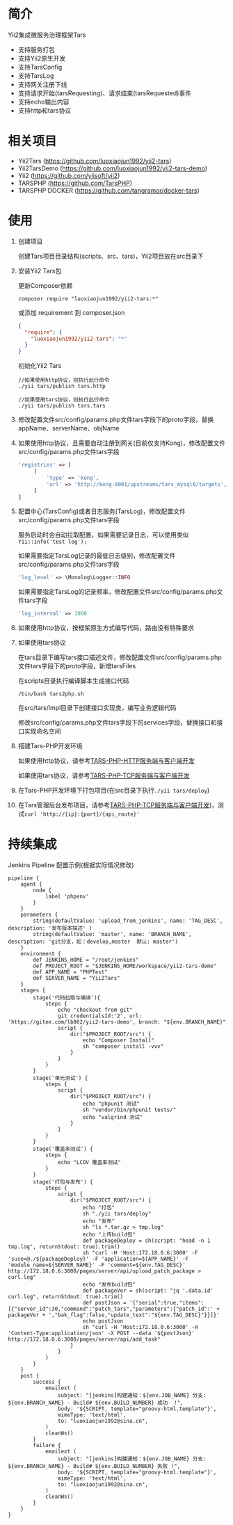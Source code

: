 # 简介
Yii2集成微服务治理框架Tars
* 支持服务打包
* 支持Yii2原生开发
* 支持TarsConfig
* 支持TarsLog
* 支持网关注册下线
* 支持请求开始(tarsRequesting)、请求结束(tarsRequested)事件
* 支持echo输出内容
* 支持http和tars协议

# 相关项目
* Yii2Tars (https://github.com/luoxiaojun1992/yii2-tars)
* Yii2TarsDemo (https://github.com/luoxiaojun1992/yii2-tars-demo)
* Yii2 (https://github.com/yiisoft/yii2)
* TARSPHP (https://github.com/TarsPHP)
* TARSPHP DOCKER (https://github.com/tangramor/docker-tars)

# 使用
1. 创建项目

   创建Tars项目目录结构(scripts、src、tars)，Yii2项目放在src目录下

2. 安装Yii2 Tars包

   更新Composer依赖

   ```shell
   composer require "luoxiaojun1992/yii2-tars:*"
   ```

   或添加 requirement 到 composer.json

   ```json
   {
     "require": {
       "luoxiaojun1992/yii2-tars": "*"
     }
   }
   ```
   
   初始化Yii2 Tars

   ```
   //如果使用http协议，则执行此行命令
   ./yii tars/publish tars.http

   //如果使用tars协议，则执行此行命令
   ./yii tars/publish tars.tars
   ```

3. 修改配置文件src/config/params.php文件tars字段下的proto字段，替换appName、serverName、objName

4. 如果使用http协议，且需要自动注册到网关(目前仅支持Kong)，修改配置文件src/config/params.php文件tars字段

   ```php
   'registries' => [
        [
            'type' => 'kong',
            'url' => 'http://kong:8001/upstreams/tars_mysql8/targets', //根据实际情况填写
        ]
   ]
   ```

5. 配置中心(TarsConfig)或者日志服务(TarsLog)，修改配置文件src/config/params.php文件tars字段

   服务启动时会自动拉取配置，如果需要记录日志，可以使用类似```Yii::info('test log');```
   
   如果需要指定TarsLog记录的最低日志级别，修改配置文件src/config/params.php文件tars字段
   
   ```php
   'log_level' => \Monolog\Logger::INFO
   ```

   如果需要指定TarsLog的记录频率，修改配置文件src/config/params.php文件tars字段

   ```php
   'log_interval' => 1000
   ```

6. 如果使用http协议，按框架原生方式编写代码，路由没有特殊要求

7. 如果使用tars协议

   在tars目录下编写tars接口描述文件，修改配置文件src/config/params.php文件tars字段下的proto字段，新增tarsFiles

   在scripts目录执行编译脚本生成接口代码

   ```shell
   /bin/bash tars2php.sh
   ```

   在src/tars/impl目录下创建接口实现类，编写业务逻辑代码

   修改src/config/params.php文件tars字段下的services字段，替换接口和接口实现命名空间

8. 搭建Tars-PHP开发环境

   如果使用http协议，请参考[TARS-PHP-HTTP服务端与客户端开发](https://tangramor.gitlab.io/tars-docker-guide/3.TARS-PHP-HTTP%E6%9C%8D%E5%8A%A1%E7%AB%AF%E4%B8%8E%E5%AE%A2%E6%88%B7%E7%AB%AF%E5%BC%80%E5%8F%91/)

   如果使用tars协议，请参考[TARS-PHP-TCP服务端与客户端开发](https://tangramor.gitlab.io/tars-docker-guide/2.TARS-PHP-TCP%E6%9C%8D%E5%8A%A1%E7%AB%AF%E4%B8%8E%E5%AE%A2%E6%88%B7%E7%AB%AF%E5%BC%80%E5%8F%91/)

9. 在Tars-PHP开发环境下打包项目(在src目录下执行```./yii tars/deploy```)

10. 在Tars管理后台发布项目，请参考[TARS-PHP-TCP服务端与客户端开发](https://tangramor.gitlab.io/tars-docker-guide/2.TARS-PHP-TCP%E6%9C%8D%E5%8A%A1%E7%AB%AF%E4%B8%8E%E5%AE%A2%E6%88%B7%E7%AB%AF%E5%BC%80%E5%8F%91/))，测试```curl 'http://{ip}:{port}/{api_route}'```

# 持续集成
Jenkins Pipeline 配置示例(根据实际情况修改)
```
pipeline {
    agent {
        node {
            label 'phpenv'
        }
    }
    parameters { 
        string(defaultValue: 'upload_from_jenkins', name: 'TAG_DESC', description: '发布版本描述' )
        string(defaultValue: 'master', name: 'BRANCH_NAME', description: 'git分支，如：develop,master  默认: master')
    }
    environment {
        def JENKINS_HOME = "/root/jenkins"
        def PROJECT_ROOT = "$JENKINS_HOME/workspace/yii2-tars-demo"
        def APP_NAME = "PHPTest"
        def SERVER_NAME = "Yii2Tars"
    }
    stages {
        stage('代码拉取与编译'){
            steps {
                echo "checkout from git"
                git credentialsId:'2', url: 'https://gitee.com/lb002/yii2-tars-demo', branch: "${env.BRANCH_NAME}"
                script {
                    dir("$PROJECT_ROOT/src") {
                        echo "Composer Install"
                        sh "composer install -vvv"
                    }
                }
            }
        }
        stage('单元测试') {
            steps {
                script {
                    dir("$PROJECT_ROOT/src") {
                        echo "phpunit 测试"
                        sh "vendor/bin/phpunit tests/"
                        echo "valgrind 测试"
                    }
                }
            }
        }
        stage('覆盖率测试') {
            steps {
                echo "LCOV 覆盖率测试"
            }
        }
        stage('打包与发布') {
            steps {
                script {
                    dir("$PROJECT_ROOT/src") {
                        echo "打包"
                        sh "./yii tars/deploy"
                        echo "发布"
                        sh "ls *.tar.gz > tmp.log"
                        echo "上传build包"
                        def packageDeploy = sh(script: "head -n 1 tmp.log", returnStdout: true).trim()
                        sh "curl -H 'Host:172.18.0.6:3000' -F 'suse=@./${packageDeploy}' -F 'application=${APP_NAME}' -F 'module_name=${SERVER_NAME}' -F 'comment=${env.TAG_DESC}' http://172.18.0.6:3000/pages/server/api/upload_patch_package > curl.log"
                        echo "发布build包"
                        def packageVer = sh(script: "jq '.data.id' curl.log", returnStdout: true).trim()
                        def postJson = '{"serial":true,"items":[{"server_id":30,"command":"patch_tars","parameters":{"patch_id":' + packageVer + ',"bak_flag":false,"update_text":"${env.TAG_DESC}"}}]}'
                        echo postJson
                        sh "curl -H 'Host:172.18.0.6:3000' -H 'Content-Type:application/json' -X POST --data '${postJson}' http://172.18.0.6:3000/pages/server/api/add_task"
                    }
                }
            }
        }
    }
    post {
        success {
            emailext (
                subject: "[jenkins]构建通知：${env.JOB_NAME} 分支: ${env.BRANCH_NAME} - Build# ${env.BUILD_NUMBER} 成功  !",
                body: '${SCRIPT, template="groovy-html.template"}',
                mimeType: 'text/html',
                to: "luoxiaojun1992@sina.cn",
            )
            cleanWs()
        }
        failure {
            emailext (
                subject: "[jenkins]构建通知：${env.JOB_NAME} 分支: ${env.BRANCH_NAME} - Build# ${env.BUILD_NUMBER} 失败 !",
                body: '${SCRIPT, template="groovy-html.template"}',
                mimeType: 'text/html',
                to: "luoxiaojun1992@sina.cn",
            )
            cleanWs()
        }
    }
}
```
